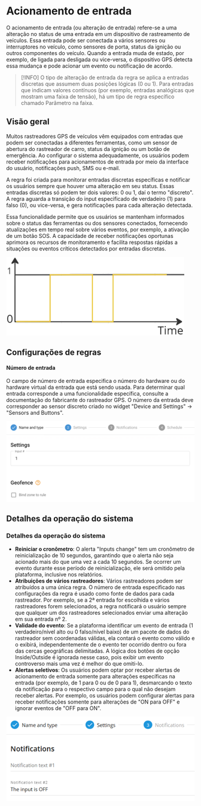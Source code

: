 # Acionamento de entrada

O acionamento de entrada (ou alteração de entrada) refere-se a uma alteração no status de uma entrada em um dispositivo de rastreamento de veículos. Essa entrada pode ser conectada a vários sensores ou interruptores no veículo, como sensores de porta, status da ignição ou outros componentes do veículo. Quando a entrada muda de estado, por exemplo, de ligada para desligada ou vice-versa, o dispositivo GPS detecta essa mudança e pode acionar um evento ou notificação de acordo.

> [!INFO]
> O tipo de alteração de entrada da regra se aplica a entradas discretas que assumem duas posições lógicas (0 ou 1). Para entradas que indicam valores contínuos (por exemplo, entradas analógicas que mostram uma faixa de tensão), há um tipo de regra específico chamado Parâmetro na faixa.

## Visão geral

Muitos rastreadores GPS de veículos vêm equipados com entradas que podem ser conectadas a diferentes ferramentas, como um sensor de abertura do rastreador de carro, status da ignição ou um botão de emergência. Ao configurar o sistema adequadamente, os usuários podem receber notificações para acionamentos de entrada por meio da interface do usuário, notificações push, SMS ou e-mail.

A regra foi criada para monitorar entradas discretas específicas e notificar os usuários sempre que houver uma alteração em seu status. Essas entradas discretas só podem ter dois valores: 0 ou 1, daí o termo "discreto". A regra aguarda a transição do input especificado de verdadeiro (1) para falso (0), ou vice-versa, e gera notificações para cada alteração detectada.

Essa funcionalidade permite que os usuários se mantenham informados sobre o status das ferramentas ou dos sensores conectados, fornecendo atualizações em tempo real sobre vários eventos, por exemplo, a ativação de um botão SOS. A capacidade de receber notificações oportunas aprimora os recursos de monitoramento e facilita respostas rápidas a situações ou eventos críticos detectados por entradas discretas.

![image-20240805-213834.png](attachments/image-20240805-213834.png)

## Configurações de regras

#### Número de entrada

O campo de número de entrada especifica o número do hardware ou do hardware virtual da entrada que está sendo usada. Para determinar qual entrada corresponde a uma funcionalidade específica, consulte a documentação do fabricante do rastreador GPS. O número da entrada deve corresponder ao sensor discreto criado no widget "Device and Settings" → "Sensors and Buttons".

![image-20240808-190132.png](attachments/image-20240808-190132.png)

## Detalhes da operação do sistema

### Detalhes da operação do sistema

- **Reiniciar o cronômetro**: O alerta "Inputs change" tem um cronômetro de reinicialização de 10 segundos, garantindo que o alerta não seja acionado mais do que uma vez a cada 10 segundos. Se ocorrer um evento durante esse período de reinicialização, ele será omitido pela plataforma, inclusive nos relatórios.
- **Atribuições de vários rastreadores**: Vários rastreadores podem ser atribuídos a uma única regra. O número de entrada especificado nas configurações da regra é usado como fonte de dados para cada rastreador. Por exemplo, se a 2ª entrada for escolhida e vários rastreadores forem selecionados, a regra notificará o usuário sempre que qualquer um dos rastreadores selecionados enviar uma alteração em sua entrada nº 2.
- **Validade do evento**: Se a plataforma identificar um evento de entrada (1 verdadeiro/nível alto ou 0 falso/nível baixo) de um pacote de dados do rastreador sem coordenadas válidas, ela contará o evento como válido e o exibirá, independentemente de o evento ter ocorrido dentro ou fora das cercas geográficas delimitadas. A lógica dos botões de opção Inside/Outside é ignorada nesse caso, pois exibir um evento controverso mais uma vez é melhor do que omiti-lo.
- **Alertas seletivos**: Os usuários podem optar por receber alertas de acionamento de entrada somente para alterações específicas na entrada (por exemplo, de 1 para 0 ou de 0 para 1), desmarcando o texto da notificação para o respectivo campo para o qual não desejam receber alertas. Por exemplo, os usuários podem configurar alertas para receber notificações somente para alterações de "ON para OFF" e ignorar eventos de "OFF para ON".

![image-20240805-213731.png](attachments/image-20240805-213731.png)